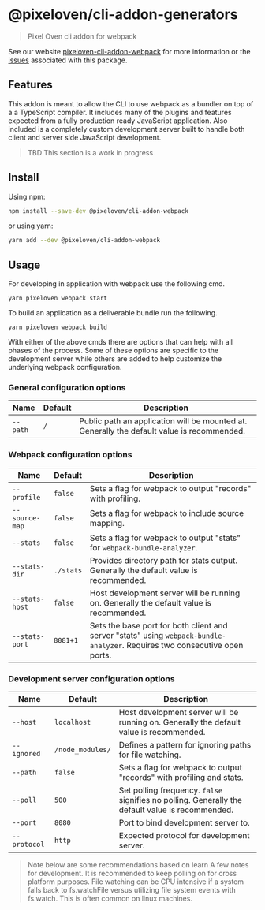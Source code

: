 # @pixeloven/cli-addon-generators

> Pixel Oven cli addon for webpack

See our website [pixeloven-cli-addon-webpack](https://github.com/pixeloven/pixeloven) for more information or the [issues](https://github.com/pixeloven/pixeloven) associated with this package.

## Features
This addon is meant to allow the CLI to use webpack as a bundler on top of a a TypeScript compiler. It includes many of the plugins and features expected from a fully production ready JavaScript application. Also included is a completely custom development server built to handle both client and server side  JavaScript development.

> TBD This section is a work in progress

## Install

Using npm:

```sh
npm install --save-dev @pixeloven/cli-addon-webpack
```

or using yarn:

```sh
yarn add --dev @pixeloven/cli-addon-webpack
```

## Usage
For developing in application with webpack use the following cmd.
```
yarn pixeloven webpack start
```

To build an application as a deliverable bundle run the following.
```
yarn pixeloven webpack build
```
With either of the above cmds there are options that can help with all phases of the process. Some of these options are specific to the development server while others are added to help customize the underlying webpack configuration.

### General configuration options
| Name | Default | Description |
| --- | --- | --- |
| `--path` |  `/` | Public path an application will be mounted at. Generally the default value is recommended. |

### Webpack configuration options
| Name | Default | Description |
| --- | --- | --- |
| `--profile` |  `false` | Sets a flag for webpack to output "records" with profiling. |
| `--source-map` |  `false` | Sets a flag for webpack to include source mapping. |
| `--stats` |  `false` | Sets a flag for webpack to output "stats" for `webpack-bundle-analyzer`. |
| `--stats-dir` |  `./stats` | Provides directory path for stats output. Generally the default value is recommended. |
| `--stats-host` |  `false` | Host development server will be running on. Generally the default value is recommended. |
| `--stats-port` |  `8081+1` | Sets the base port for both client and server "stats" using `webpack-bundle-analyzer`. Requires two consecutive open ports. |

### Development server configuration options
| Name | Default | Description |
| --- | --- | --- |
| `--host` |  `localhost` | Host development server will be running on. Generally the default value is recommended. |
| `--ignored` |  `/node_modules/` | Defines a pattern for ignoring paths for file watching. |
| `--path` |  `false` | Sets a flag for webpack to output "records" with profiling and stats. |
| `--poll` |  `500` | Set polling frequency. `false` signifies no polling. Generally the default value is recommended. |
| `--port` |  `8080` | Port to bind development server to. |
| `--protocol` |  `http` | Expected protocol for development server. |

> Note below are some recommendations based on learn A few notes for development. 
It is recommended to keep polling on for cross platform purposes. File watching can be CPU intensive if a system falls back to fs.watchFile versus utilizing file system events with fs.watch. This is often common on linux machines.
